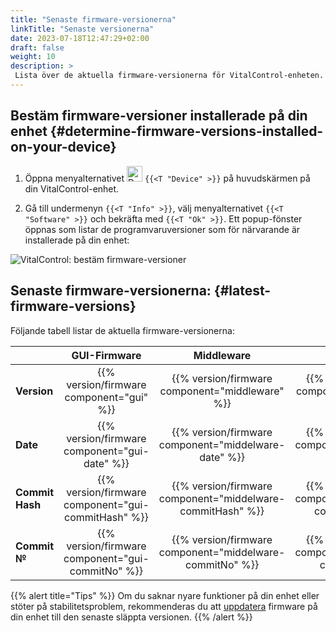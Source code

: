 ```yaml
---
title: "Senaste firmware-versionerna"
linkTitle: "Senaste versionerna"
date: 2023-07-18T12:47:29+02:00
draft: false
weight: 10
description: >
 Lista över de aktuella firmware-versionerna för VitalControl-enheten.
---
```


## Bestäm firmware-versioner installerade på din enhet {#determine-firmware-versions-installed-on-your-device}

1. Öppna menyalternativet <img src="/icons/device.svg" width="25" align="bottom" alt="Device" /> `{{<T "Device" >}}` på huvudskärmen på din VitalControl-enhet.

2. Gå till undermenyn `{{<T "Info" >}}`, välj menyalternativet `{{<T "Software" >}}` och bekräfta med `{{<T "Ok" >}}`. Ett popup-fönster öppnas som listar de programvaruversioner som för närvarande är installerade på din enhet:

![VitalControl: bestäm firmware-versioner](../images/firmware-versions.png "Visa firmware-versioner")

## Senaste firmware-versionerna: {#latest-firmware-versions}

Följande tabell listar de aktuella firmware-versionerna:

|                 | GUI-Firmware  | Middleware  | Bootloader |
|-----------------|:-------------:|:-----------:|:----------:|
| **Version**     | {{% version/firmware component="gui" %}} | {{% version/firmware component="middleware" %}} | {{% version/firmware component="bootloader" %}} |
| **Date**       | {{% version/firmware component="gui-date" %}} | {{% version/firmware component="middelware-date" %}} | {{% version/firmware component="bootloader-date" %}} |
| **Commit Hash** | {{% version/firmware component="gui-commitHash" %}} | {{% version/firmware component="middelware-commitHash" %}} |  {{% version/firmware component="bootloader-commitHash" %}} |
| **Commit №**    | {{% version/firmware component="gui-commitNo" %}} | {{% version/firmware component="middelware-commitNo" %}} | {{% version/firmware component="bootloader-commitNo" %}}|

{{% alert title="Tips" %}}
Om du saknar nyare funktioner på din enhet eller stöter på stabilitetsproblem, rekommenderas du att [uppdatera](../update/) firmware på din enhet till den senaste släppta versionen.
{{% /alert %}}
